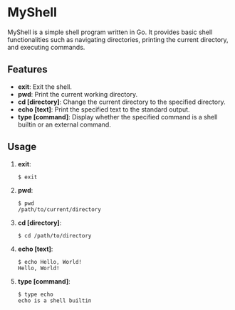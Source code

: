 # MyShell

MyShell is a simple shell program written in Go. It provides basic shell functionalities such as navigating directories, printing the current directory, and executing commands.

## Features

- **exit**: Exit the shell.
- **pwd**: Print the current working directory.
- **cd [directory]**: Change the current directory to the specified directory.
- **echo [text]**: Print the specified text to the standard output.
- **type [command]**: Display whether the specified command is a shell builtin or an external command.

## Usage

1. **exit**: 
   ```
   $ exit
   ```

2. **pwd**: 
   ```
   $ pwd
   /path/to/current/directory
   ```

3. **cd [directory]**: 
   ```
   $ cd /path/to/directory
   ```

4. **echo [text]**: 
   ```
   $ echo Hello, World!
   Hello, World!
   ```

5. **type [command]**: 
   ```
   $ type echo
   echo is a shell builtin
   ```

